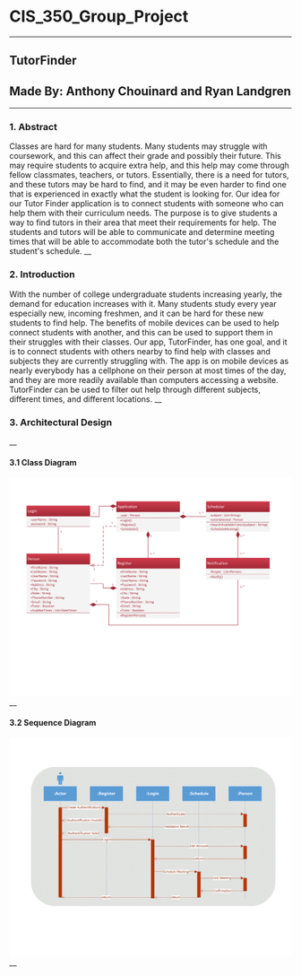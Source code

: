 # CIS_350_Group_Project
___
## TutorFinder
## Made By: Anthony Chouinard and Ryan Landgren

___

### 1. Abstract
Classes are hard for many students. Many students may struggle with coursework, and this can affect their grade and possibly their future. This may require students to acquire extra help, and this help may come through fellow classmates, teachers, or tutors. Essentially, there is a need for tutors, and these tutors may be hard to find, and it may be even harder to find one that is experienced in exactly what the student is looking for. Our idea for our Tutor Finder application is to connect students with someone who can help them with their curriculum needs. The purpose is to give students a way to find tutors in their area that meet their requirements for help. The students and tutors will be able to communicate and determine meeting times that will be able to accommodate both the tutor's schedule and the student's schedule.
__
### 2. Introduction
With the number of college undergraduate students increasing yearly, the demand for education increases with it. Many students study every year especially new, incoming freshmen, and it can be hard for these new students to find help. The benefits of mobile devices can be used to help connect students with another, and this can be used to support them in their struggles with their classes. Our app, TutorFinder, has one goal, and it is to connect students with others nearby to find help with classes and subjects they are currently struggling with. The app is on mobile devices as nearly everybody has a cellphone on their person at most times of the day, and they are more readily available than computers accessing a website. TutorFinder can be used to filter out help through different subjects, different times, and different locations.
__
### 3. Architectural Design
__
#### 3.1 Class Diagram
![Alt text](ClassDiagram-1.png)
__
#### 3.2 Sequence Diagram
![Alt text](SequenceDiagram-1.png)
__
